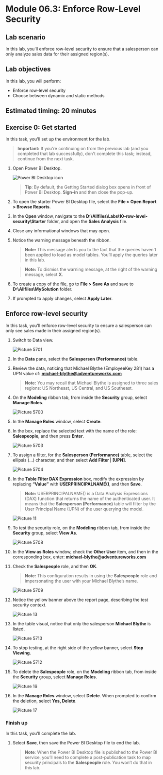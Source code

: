 # Module 06.3: Enforce Row-Level Security

## Lab scenario

In this lab, you'll enforce row-level security to ensure that a salesperson can only analyze sales data for their assigned region(s).

## Lab objectives
In this lab, you will perform:

- Enforce row-level security
- Choose between dynamic and static methods

## Estimated timing: 20 minutes

## Exercise 0: Get started

In this task, you'll set up the environment for the lab.

>**Important:** If you're continuing on from the previous lab (and you completed that lab successfully), don't complete this task; instead, continue from the next task.

1. Open Power BI Desktop.

    ![Power BI Desktop icon](Images/02-load-data-with-power-query-in-power-bi-desktop_image1.png)

    >**Tip**: By default, the Getting Started dialog box opens in front of Power BI Desktop. **Sign-in** and then close the pop-up.

1. To open the starter Power BI Desktop file, select the **File > Open Report > Browse Reports**.

1. In the **Open** window, navigate to the **D:\Allfiles\Labs\10-row-level-security\Starter** folder, and open the **Sales Analysis** file.

1. Close any informational windows that may open.

1. Notice the warning message beneath the ribbon. 	
	
	>**Note:** This message alerts you to the fact that the queries haven't been applied to load as model tables. You’ll apply the queries later in this lab.
    
	>**Note:** To dismiss the warning message, at the right of the warning message, select **X**.

1. To create a copy of the file, go to **File > Save As** and save to **D:\Allfiles\MySolution** folder.

1. If prompted to apply changes, select **Apply Later**.

## **Enforce row-level security**

In this task, you'll enforce row-level security to ensure a salesperson can only see sales made in their assigned region(s).

1. Switch to Data view.

   ![Picture 5701](Images/04-configure-data-model-in-power-bi-desktop-advanced_image20.png)

1. In the **Data** pane, select the **Salesperson (Performance)** table.


1. Review the data, noticing that Michael Blythe (EmployeeKey 281) has a UPN value of: **michael-blythe@adventureworks.com**
    
	>**Note:** You may recall that Michael Blythe is assigned to three sales regions: US Northeast, US Central, and US Southeast.

1. On the **Modeling** ribbon tab, from inside the **Security** group, select **Manage Roles**.

    ![Picture 5700](Images/04-configure-data-model-in-power-bi-desktop-advanced_image21.png)

1. In the **Manage Roles** window, select **Create**.

1. In the box, replace the selected text with the name of the role: **Salespeople**, and then press **Enter**.

   ![Picture 5703](Images/04-configure-data-model-in-power-bi-desktop-advanced_image23.png)

1. To assign a filter, for the **Salesperson (Performance)** table, select the ellipsis (…) character, and then select **Add Filter \| [UPN]**.

   ![Picture 5704](Images/04-configure-data-model-in-power-bi-desktop-advanced_image24.png)

1. In the **Table Filter DAX Expression** box, modify the expression by replacing **“Value”** with **USERPRINCIPALNAME()**, and then **Save**.
    
	>**Note:** USERPRINCIPALNAME() is a Data Analysis Expressions (DAX) function that returns the name of the authenticated user. It means that the **Salesperson (Performance)** table will filter by the User Principal Name (UPN) of the user querying the model.

   ![Picture 11](Images/04-configure-data-model-in-power-bi-desktop-advanced_image25.png)

1. To test the security role, on the **Modeling** ribbon tab, from inside the **Security** group, select **View As**.

   ![Picture 5708](Images/04-configure-data-model-in-power-bi-desktop-advanced_image27.png)

1. In the **View as Roles** window, check the **Other User** item, and then in the corresponding box, enter: **michael-blythe@adventureworks.com**

1. Check the **Salespeople** role, and then **OK**.
    
	>**Note:** This configuration results in using the **Salespeople** role and impersonating the user with your Michael Blythe’s name.

   ![Picture 5709](Images/04-configure-data-model-in-power-bi-desktop-advanced_image28.png)

1. Notice the yellow banner above the report page, describing the test security context.

   ![Picture 13](Images/04-configure-data-model-in-power-bi-desktop-advanced_image30.png)

1. In the table visual, notice that only the salesperson **Michael Blythe** is listed.

   ![Picture 5713](Images/04-configure-data-model-in-power-bi-desktop-advanced_image31.png)

1. To stop testing, at the right side of the yellow banner, select **Stop Viewing**.

   ![Picture 5712](Images/04-configure-data-model-in-power-bi-desktop-advanced_image32.png)

1. To delete the **Salespeople** role, on the **Modeling** ribbon tab, from inside the **Security** group, select **Manage Roles**.

   ![Picture 16](Images/04-configure-data-model-in-power-bi-desktop-advanced_image33.png)

1. In the **Manage Roles** window, select **Delete**. When prompted to confirm the deletion, select **Yes, Delete**.

   ![Picture 17](Images/04-configure-data-model-in-power-bi-desktop-advanced_image34.png)

### **Finish up**

In this task, you'll complete the lab.

1. Select **Save**, then save the Power BI Desktop file to end the lab.

	>**Note**: When the Power BI Desktop file is published to the Power BI service, you’ll need to complete a post-publication task to map security principals to the **Salespeople** role. You won’t do that in this lab.